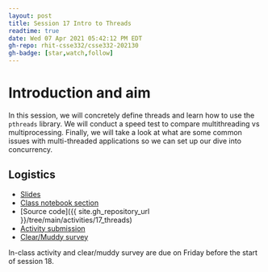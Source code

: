 ```yaml
---
layout: post
title: Session 17 Intro to Threads
readtime: true
date: Wed 07 Apr 2021 05:42:12 PM EDT
gh-repo: rhit-csse332/csse332-202130
gh-badge: [star,watch,follow]
---
```


# Introduction and aim
In this session, we will concretely define threads and learn how to use the `pthreads` library. We
will conduct a speed test to compare multithreading vs multiprocessing. Finally, we will take a look
at what are some common issues with multi-threaded applications so we can set up our dive into
concurrency.

## Logistics
* [Slides]()
* [Class notebook section]()
* [Source code]({{ site.gh_repository_url }}/tree/main/activities/17_threads)
* [Activity submission](https://moodle.rose-hulman.edu/mod/assign/view.php?id=2708154)
* [Clear/Muddy survey](https://moodle.rose-hulman.edu/mod/quiz/view.php?id=2785929)

In-class activity and clear/muddy survey are due on Friday before the start of session 18.
